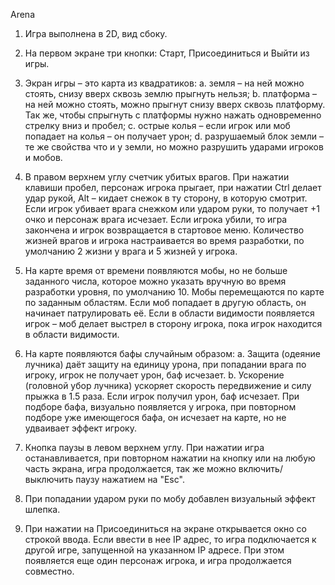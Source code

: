 Arena

1. Игра выполнена в 2D, вид сбоку.

2. На первом экране три кнопки: Старт, Присоединиться и Выйти из игры.

3. Экран игры – это карта из квадратиков:
a. земля – на ней можно стоять, снизу вверх сквозь землю прыгнуть нельзя;
b. платформа – на ней можно стоять, можно прыгнут снизу
вверх сквозь платформу. Так же, чтобы спрыгнуть с платформы нужно нажать
одновременно стрелку вниз и пробел;
c. острые колья – если игрок или моб попадает на колья – он
получает урон;
d. разрушаемый блок земли – те же свойства что и у земли, но можно разрушить ударами игроков и мобов.

4. В правом верхнем углу счетчик убитых врагов. При нажатии клавиши пробел, персонаж
игрока прыгает, при нажатии Ctrl делает удар рукой, Alt – кидает снежок в ту сторону, в
которую смотрит. Если игрок убивает врага снежком или ударом руки, то получает +1 очко
и персонаж врага исчезает.
Если игрока убили, то игра закончена и игрок возвращается в стартовое меню.
Количество жизней врагов и игрока настраивается во время разработки, по умолчанию 2
жизни у врага и 5 жизней у игрока.

5. На карте время от времени появляются мобы, но не больше заданного числа, которое
можно указать вручную во время разработки уровня, по умолчанию 10.
Мобы перемещаются по карте по заданным областям. Если моб попадает в другую
область, он начинает патрулировать её.
Если в области видимости появляется игрок – моб делает выстрел в сторону игрока, пока игрок находится в
области видимости.

6. На карте появляются бафы случайным образом:
a. Защита (одеяние лучника) даёт защиту на единицу урона, при попадании врага
по игроку, игрок не получает урон, баф исчезает.
b. Ускорение (головной убор лучника) ускоряет скорость передвижение и силу
прыжка в 1.5 раза. Если игрок получил урон, баф исчезает.
При подборе бафа, визуально появляется у игрока, при повторном подборе уже
имеющегося бафа, он исчезает на карте, но не удваивает эффект игроку.

7. Кнопка паузы в левом верхнем углу. При нажатии игра останавливается, при повторном
нажатии на кнопку или на любую часть экрана, игра продолжается, так же можно
включить/выключить паузу нажатием на "Esc".

8. При попадании ударом руки по мобу добавлен визуальный эффект шлепка.

9. При нажатии на Присоединиться на экране открывается окно со строкой ввода. Если
ввести в нее IP адрес, то игра подключается к другой игре, запущенной на указанном IP
адресе. При этом появляется еще один персонаж игрока, и игра продолжается совместно.
